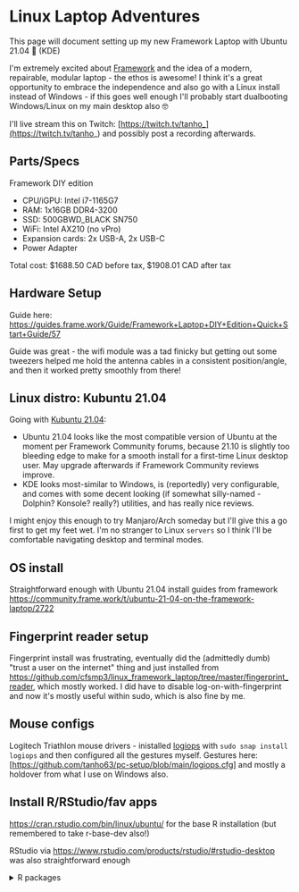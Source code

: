 # Linux Laptop Adventures

This page will document setting up my new Framework Laptop with Ubuntu 21.04 🎉 (KDE)

I'm extremely excited about [Framework](https://frame.work/) and the idea of a modern, repairable, modular laptop - the ethos is awesome! I think it's a great opportunity to embrace the independence and also go with a Linux install instead of Windows - if this goes well enough I'll probably start dualbooting Windows/Linux on my main desktop also 🤓

I'll live stream this on Twitch: [https://twitch.tv/tanho_](https://twitch.tv/tanho_) and possibly post a recording afterwards. 

## Parts/Specs

Framework DIY edition

- CPU/iGPU: Intel i7-1165G7
- RAM: 1x16GB DDR4-3200 
- SSD: 500GBWD_BLACK SN750
- WiFi: Intel AX210 (no vPro)
- Expansion cards: 2x USB-A, 2x USB-C
- Power Adapter

Total cost: $1688.50 CAD before tax, $1908.01 CAD after tax

## Hardware Setup

Guide here: https://guides.frame.work/Guide/Framework+Laptop+DIY+Edition+Quick+Start+Guide/57

Guide was great - the wifi module was a tad finicky but getting out some tweezers helped me hold the antenna cables in a consistent position/angle, and then it worked pretty smoothly from there!

## Linux distro: Kubuntu 21.04

Going with [Kubuntu 21.04](http://cdimage.ubuntu.com/kubuntu/releases/hirsute/release/): 

- Ubuntu 21.04 looks like the most compatible version of Ubuntu at the moment per Framework Community forums, because 21.10 is slightly too bleeding edge to make for a smooth install for a first-time Linux desktop user. May upgrade afterwards if Framework Community reviews improve. 
- KDE looks most-similar to Windows, is (reportedly) very configurable, and comes with some decent looking (if somewhat silly-named - Dolphin? Konsole? really?) utilities, and has really nice reviews. 

I might enjoy this enough to try Manjaro/Arch someday but I'll give this a go first to get my feet wet. I'm no stranger to Linux `servers` so I think I'll be comfortable navigating desktop and terminal modes.

## OS install

Straightforward enough with Ubuntu 21.04 install guides from framework https://community.frame.work/t/ubuntu-21-04-on-the-framework-laptop/2722

## Fingerprint reader setup

Fingerprint install was frustrating, eventually did the (admittedly dumb) "trust a user on the internet" thing and just installed from https://github.com/cfsmp3/linux_framework_laptop/tree/master/fingerprint_reader, which mostly worked. I did have to disable log-on-with-fingerprint and now it's mostly useful within sudo, which is also fine by me.

## Mouse configs
Logitech Triathlon mouse drivers - inistalled [logiops](https://github.com/PixlOne/logiops) with `sudo snap install logiops` and then configured all the gestures myself. Gestures here: [https://github.com/tanho63/pc-setup/blob/main/logiops.cfg] and mostly a holdover from what I use on Windows also. 

## Install R/RStudio/fav apps

https://cran.rstudio.com/bin/linux/ubuntu/ for the base R installation (but remembered to take r-base-dev also!)

RStudio via https://www.rstudio.com/products/rstudio/#rstudio-desktop was also straightforward enough

<details>
  <summary>R packages</summary>
  
  ```{r}
      install.packages("pak", repos = "https://r-lib.github.io/p/pak/dev/")
      r <- getOption("repos")
      r["CRAN"] <- "https://packagemanager.rstudio.com/all/latest"
      options(repos = r)

      pkgs <- c("arrow",
        "beepr",
        "bench",
        "blogdown",
        "bookdown",
        "broom",
        "bs4Dash",
        "checkmate",
        "crul",
        "curl",
        "data.table",
        "datapasta",
        "DBI",
        "dbplyr",
        "devtools",
        "earth",
        "echarts4r",
        "extrafont",
        "foreach",
        "furrr",
        "future",
        "gargle",
        "gert",
        "gfonts",
        "gganimate",
        "ggbeeswarm",
        "gghighlight",
        "ggimage",
        "ggiraph",
        "ggrepel",
        "gh",
        "golem",
        "googledrive",
        "googlesheets4",
        "gt",
        "here",
        "Hmisc",
        "hms",
        "hrbrthemes",
        "httptest",
        "httr",
        "janitor",
        "jsonlite",
        "knitr",
        "learnr",
        "lobstr",
        "magick",
        "magrittr",
        "odbc",
        "parsnip",
        "pkgdown",
        "plotly",
        "praise",
        "profmem",
        "profvis",
        "ps",
        "ragg",
        "rappdirs",
        "Rcpp",
        "reactable",
        "rhub",
        "rlang",
        "rstudioapi",
        "rtweet",
        "rvest",
        "sever",
        "sf",
        "shiny",
        "shinyjs",
        "shinyMobile",
        "shinyWidgets",
        "showtext",
        "skimr",
        "slider",
        "sloop",
        "stringr",
        "stringi",
        "tensorflow",
        "testthat",
        "tidymodels",
        "tidytext",
        "tidyverse",
        "tinytex",
        "waiter",
        "writexl",
        "xaringan",
        "xgboost",
        "yardstick",
        # github pkgs
        "nflverse/nflfastR",
        "nflverse/nflreadr",
        "ffverse/ffscrapr@dev",
        "ffverse/ffsimulator@dev",
        "ffverse/ffpros@dev",
        "gadenbuie/rsthemes@main",
        "tanho63/tantastic",
        "tanho63/joker",
        "hadley/emo",
        "gadenbuie/xaringanExtra")
   
  # loop through and find Linux dependencies
   lapply(pkgs, function(x) pak::pkg_system_requirements(x, sudo = TRUE, os_release = 20.04)) |> 
     unlist() |> 
     unique() |>
     cat(sep = "\n")
  # copy-paste into terminal so that I have sudo
  
  pak::pak(pkgs)
  ```
